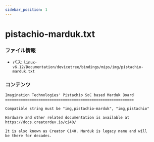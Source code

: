 ```yaml
---
sidebar_position: 1
---
```

# pistachio-marduk.txt

### ファイル情報

- パス: `linux-v6.12/Documentation/devicetree/bindings/mips/img/pistachio-marduk.txt`

### コンテンツ

```txt
Imagination Technologies' Pistachio SoC based Marduk Board
==========================================================

Compatible string must be "img,pistachio-marduk", "img,pistachio"

Hardware and other related documentation is available at
https://docs.creatordev.io/ci40/

It is also known as Creator Ci40. Marduk is legacy name and will
be there for decades.

```
